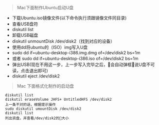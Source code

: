 > Mac下面制作Ubuntu启动U盘
* 下载Ubuntu.iso镜像文件(以下命令执行须跟镜像文件同目录)
* 查看USB盘符
* diskutil list
* 卸载USB磁盘
* diskutil unmountDisk /dev/disk2（找到对应的设备）
* 使用dd将ubuntu的（ISO）img写入U盘
* sudo dd if=ubuntu-desktop-i386.img.dmg of=/dev/disk2 bs=1m
* 或者 sudo dd if=ubuntu-desktop-i386.iso of=/dev/disk2 bs=1m
* 弹出USB(现在不用这一步，上一步写入完毕之后，会自动弹框说U盘不可读，点击退出即可)
* diskutil eject /dev/disk2

> Mac 下面格式化制作的启动盘
    
    diskutil list
    diskutil eraseVolume JHFS+ UntitledHFS /dev/disk2
    上一条不对的话，根据提示操作
    sudo diskutil umountDisk /dev/disk2
    diskutil list
    列出资盘，并查看/dev/disk2的大小